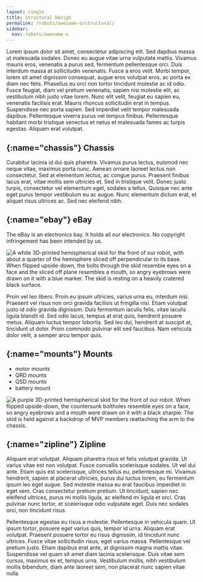 ```yaml
---
layout: single
title: Structural Design
permalink: /robots/awesome-o/structural/
sidebar:
  nav: robots/awesome-o
---
```


Lorem ipsum dolor sit amet, consectetur adipiscing elit. Sed dapibus massa ut malesuada sodales. Donec eu augue vitae urna vulputate mattis. Vivamus mauris eros, venenatis a purus sed, fermentum pellentesque orci. Duis interdum massa at sollicitudin venenatis. Fusce a eros velit. Morbi tempor, lorem sit amet dignissim consequat, augue eros volutpat eros, ac porta ex diam nec felis. Phasellus eu orci non tortor tincidunt molestie ac id odio. Fusce feugiat, diam vel pretium venenatis, sapien nisi molestie elit, ac vestibulum nibh justo vitae lorem. Nunc elit velit, feugiat eu sapien eu, venenatis facilisis erat. Mauris rhoncus sollicitudin erat in tempus. Suspendisse nec porta sapien. Sed imperdiet velit tempor malesuada dapibus. Pellentesque viverra purus vel tempus finibus. Pellentesque habitant morbi tristique senectus et netus et malesuada fames ac turpis egestas. Aliquam erat volutpat.

## [](){:name="chassis"} Chassis

Curabitur lacinia id dui quis pharetra. Vivamus purus lectus, euismod nec neque vitae, maximus porta nunc. Aenean ornare laoreet lectus non consectetur. Sed at elementum lectus, ac congue purus. Praesent finibus lacus erat, vitae mollis sem ultricies et. Sed in tristique velit. Donec justo turpis, consectetur vel elementum eget, sodales a tellus. Quisque nec ante eget purus tempor vestibulum eu ac augue. Nunc elementum dictum erat, et aliquet risus ultrices ac. Sed nec eleifend nibh.

## [](){:name="ebay"} eBay

The eBay is an electronics bay. It holds all our electronics. No copyright infringement has been intended by us.

![A white 3D-printed hemispherical skid for the front of our robot, with about a quarter of the hemisphere sliced off perpendicular to its base. When flipped upside-down, the bolts through the skid resemble eyes on a face and the sliced off plane resembles a mouth, so angry eyebrows were drawn on it with a blue marker. The skid is resting on a heavily cratered black surface.][angry white skid]

Proin vel leo libero. Proin eu ipsum ultricies, varius urna eu, interdum nisi. Praesent vel risus non orci gravida facilisis ut fringilla nisi. Etiam volutpat justo id odio gravida dignissim. Duis fermentum iaculis felis, vitae iaculis ligula blandit id. Sed odio lacus, tempus at erat quis, hendrerit posuere metus. Aliquam luctus tempor lobortis. Sed leo dui, hendrerit at suscipit at, tincidunt ut dolor. Proin commodo pulvinar elit sed faucibus. Nam vehicula dolor velit, a semper arcu tempor quis.

## [](){:name="mounts"} Mounts

- motor mounts
- QRD mounts
- QSD mounts
- battery mount

![A purple 3D-printed hemispherical skid for the front of our robot. When flipped upside-down, the countersunk boltholes resemble eyes on a face, so angry eyebrows and a mouth were drawn on it with a black sharpie. The skid is held against a backdrop of MVP members reattaching the arm to the chassis.][angry purple skid]

## [](){:name="zipline"} Zipline

Aliquam erat volutpat. Aliquam pharetra risus et felis volutpat gravida. Ut varius vitae est non volutpat. Fusce convallis scelerisque sodales. Ut vel dui ante. Etiam quis est scelerisque, ultrices tellus eu, pellentesque mi. Vivamus hendrerit, sapien at placerat ultricies, purus dui luctus lorem, eu fermentum ipsum leo eget augue. Sed molestie massa eu erat faucibus imperdiet in eget sem. Cras consectetur pretium pretium. Ut tincidunt, sapien nec eleifend ultrices, purus mi mollis ligula, ac eleifend mi ligula et orci. Cras pulvinar nunc tortor, et scelerisque odio vulputate eget. Duis nec sodales orci, non tincidunt risus.

Pellentesque egestas eu risus a molestie. Pellentesque in vehicula quam. Ut ipsum tortor, posuere eget varius quis, tempor id urna. Aliquam erat volutpat. Praesent posuere tortor eu risus dignissim, id tincidunt nunc ultrices. Fusce vitae sollicitudin risus, eget varius massa. Pellentesque vel pretium justo. Etiam dapibus erat ante, at dignissim magna mattis vitae. Suspendisse vel quam sit amet diam lacinia scelerisque. Duis vitae sem cursus, maximus ex et, tempus urna. Vestibulum mollis, nibh vestibulum mollis bibendum, diam ante laoreet sem, non placerat nunc sapien vitae nulla.

[angry purple skid]: /assets/images/robots/awesome-o/angry_purple_skid.jpg
[angry white skid]: /assets/images/robots/awesome-o/angry_white_skid.jpg
